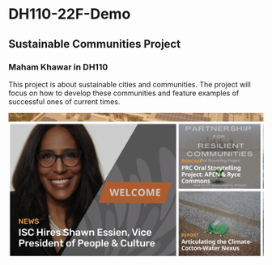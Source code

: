 # DH110-22F-Demo

## Sustainable Communities Project
### Maham Khawar in DH110

This project is about sustainable cities and communities. The project will focus on how to develop these communities and feature examples of successful ones of current times.

![screen shot of sustain.org](../sustain.png)
